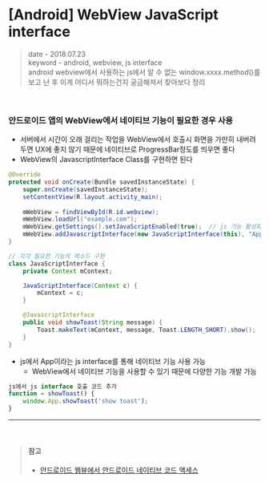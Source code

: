 # [Android] WebView JavaScript interface
> date - 2018.07.23  
> keyword - android, webview, js interface  
> android webview에서 사용하는 js에서 알 수 없는 window.xxxx.method()를 보고 난 후 이게 어디서 뭐하는건지 궁금해져서 찾아보다 정리

<br>

### 안드로이드 앱의 WebView에서 네이티브 기능이 필요한 경우 사용
* 서버에서 시간이 오래 걸리는 작업을 WebView에서 호출시 화면을 가만히 내버려 두면 UX에 좋지 않기 때문에 네이티브로 ProgressBar정도를 띄우면 좋다
* WebView의 JavascriptInterface Class를 구현하면 된다

 
```java
@Override
protected void onCreate(Bundle savedInstanceState) {
    super.onCreate(savedInstanceState);
    setContentView(R.layout.activity_main);
    
    mWebView = findViewById(R.id.webview);
    mWebView.loadUrl("example.com");
    mWebView.getSettings().setJavaScriptEnabled(true);  // js 기능 활성화
    mWebView.addJavascriptInterface(new JavaScriptInterface(this), "App");  // App이라는 이름을 통해 js interface 호출할 수 있다
}

// 각각 필요한 기능의 메소드 구현
class JavaScriptInterface {
    private Context mContext;

    JavaScriptInterface(Context c) {
        mContext = c;
    }

    @JavascriptInterface
    public void showToast(String message) {
        Toast.makeText(mContext, message, Toast.LENGTH_SHORT).show();
    }
}
```

* js에서 App이라는 js interface를 통해 네이티브 기능 사용 가능
  * WebView에서 네이티브 기능을 사용할 수 있기 때문에 다양한 기능 개발 가능

```javascript
js에서 js interface 호출 코드 추가
function = showToast() {
    window.App.showToast('show toast');
}
```

---

<br>

> #### 참고
> * [안드로이드 웹뷰에서 안드로이드 네이티브 코드 액세스](http://www.kmshack.kr/2013/12/%EC%95%88%EB%93%9C%EB%A1%9C%EC%9D%B4%EB%93%9C-%EC%9B%B9%EB%B7%B0%EC%97%90%EC%84%9C-%EC%95%88%EB%93%9C%EB%A1%9C%EC%9D%B4%EB%93%9C-%EB%84%A4%EC%9D%B4%ED%8B%B0%EB%B8%8C-%EC%BD%94%EB%93%9C-%EC%95%A1/)
